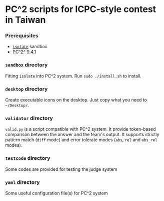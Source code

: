 # PC^2 scripts for ICPC-style contest in Taiwan

### Prerequisites
+ [`isolate`](https://github.com/ioi/isolate/) sandbox
+ [PC^2^ 9.4.1](http://pc2.ecs.csus.edu/secret.941-0124.html)

### `sandbox` directory

Fitting `isolate` into PC^2 system. Run `sudo ./install.sh` to install.

### `desktop` directory

Create executable icons on the desktop. Just copy what you need to `~/Desktop/`.

### `validator` directory

`valid.py` is a script compatible with PC^2 system. It provide token-based
comparison between the answer and the team's output. It supports strictly
pattern match (`diff` mode) and error tolerate modes (`abs`, `rel` and 
`abs_rel` modes).

### `testcode` directory

Some codes are provided for testing the judge system

### `yaml` directory

Some useful configuration file(s) for PC^2 system
